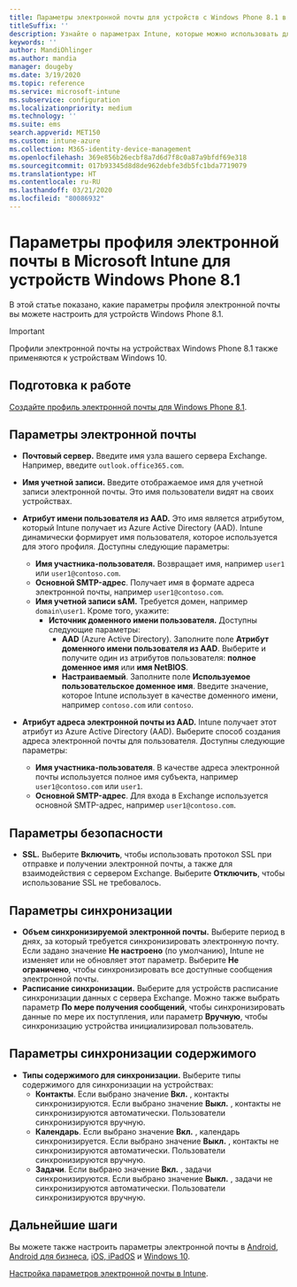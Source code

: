 ```yaml
---
title: Параметры электронной почты для устройств с Windows Phone 8.1 в Microsoft Intune
titleSuffix: ''
description: Узнайте о параметрах Intune, которые можно использовать для настройки подключений электронной почты на устройствах Windows Phone 8.1.
keywords: ''
author: MandiOhlinger
ms.author: mandia
manager: dougeby
ms.date: 3/19/2020
ms.topic: reference
ms.service: microsoft-intune
ms.subservice: configuration
ms.localizationpriority: medium
ms.technology: ''
ms.suite: ems
search.appverid: MET150
ms.custom: intune-azure
ms.collection: M365-identity-device-management
ms.openlocfilehash: 369e856b26ecbf8a7d6d7f8c0a87a9bfdf69e318
ms.sourcegitcommit: 017b93345d8d8de962debfe3db5fc1bda7719079
ms.translationtype: HT
ms.contentlocale: ru-RU
ms.lasthandoff: 03/21/2020
ms.locfileid: "80086932"
---
```

# <a name="email-profile-settings-in-microsoft-intune-for-devices-running-windows-phone-81"></a>Параметры профиля электронной почты в Microsoft Intune для устройств Windows Phone 8.1

В этой статье показано, какие параметры профиля электронной почты вы можете настроить для устройств Windows Phone 8.1.

>[!IMPORTANT]
>Профили электронной почты на устройствах Windows Phone 8.1 также применяются к устройствам Windows 10.

## <a name="before-you-begin"></a>Подготовка к работе

[Создайте профиль электронной почты для Windows Phone 8.1](email-settings-configure.md).

## <a name="email-settings"></a>Параметры электронной почты

- **Почтовый сервер.** Введите имя узла вашего сервера Exchange. Например, введите `outlook.office365.com`.
- **Имя учетной записи.** Введите отображаемое имя для учетной записи электронной почты. Это имя пользователи видят на своих устройствах.
- **Атрибут имени пользователя из AAD.** Это имя является атрибутом, который Intune получает из Azure Active Directory (AAD). Intune динамически формирует имя пользователя, которое используется для этого профиля. Доступны следующие параметры:
  - **Имя участника-пользователя.** Возвращает имя, например `user1` или `user1@contoso.com`.
  - **Основной SMTP-адрес**. Получает имя в формате адреса электронной почты, например `user1@contoso.com`.
  - **Имя учетной записи sAM.** Требуется домен, например `domain\user1`. Кроме того, укажите:
    - **Источник доменного имени пользователя.** Доступны следующие параметры:
      - **AAD** (Azure Active Directory). Заполните поле **Атрибут доменного имени пользователя из AAD**. Выберите и получите один из атрибутов пользователя: **полное доменное имя** или **имя NetBIOS**.
      - **Настраиваемый**. Заполните поле **Используемое пользовательское доменное имя**. Введите значение, которое Intune использует в качестве доменного имени, например `contoso.com` или `contoso`.

- **Атрибут адреса электронной почты из AAD.** Intune получает этот атрибут из Azure Active Directory (AAD). Выберите способ создания адреса электронной почты для пользователя. Доступны следующие параметры:
  - **Имя участника-пользователя**. В качестве адреса электронной почты используется полное имя субъекта, например `user1@contoso.com` или `user1`.
  - **Основной SMTP-адрес**. Для входа в Exchange используется основной SMTP-адрес, например `user1@contoso.com`.

## <a name="security-settings"></a>Параметры безопасности

- **SSL.** Выберите **Включить**, чтобы использовать протокол SSL при отправке и получении электронной почты, а также для взаимодействия с сервером Exchange. Выберите **Отключить**, чтобы использование SSL не требовалось.

## <a name="synchronization-settings"></a>Параметры синхронизации

- **Объем синхронизируемой электронной почты.** Выберите период в днях, за который требуется синхронизировать электронную почту. Если задано значение **Не настроено** (по умолчанию), Intune не изменяет или не обновляет этот параметр. Выберите **Не ограничено**, чтобы синхронизировать все доступные сообщения электронной почты.
- **Расписание синхронизации.** Выберите для устройств расписание синхронизации данных с сервера Exchange. Можно также выбрать параметр **По мере получения сообщений**, чтобы синхронизировать данные по мере их поступления, или параметр **Вручную**, чтобы синхронизацию устройства инициализировал пользователь.

## <a name="content-sync-settings"></a>Параметры синхронизации содержимого

- **Типы содержимого для синхронизации.** Выберите типы содержимого для синхронизации на устройствах:
  - **Контакты**. Если выбрано значение **Вкл.** , контакты синхронизируются. Если выбрано значение **Выкл.** , контакты не синхронизируются автоматически. Пользователи синхронизируются вручную.
  - **Календарь**. Если выбрано значение **Вкл.** , календарь синхронизируется. Если выбрано значение **Выкл.** , контакты не синхронизируются автоматически. Пользователи синхронизируются вручную.
  - **Задачи**. Если выбрано значение **Вкл.** , задачи синхронизируются. Если выбрано значение **Выкл.** , задачи не синхронизируются автоматически. Пользователи синхронизируются вручную.

## <a name="next-steps"></a>Дальнейшие шаги

Вы можете также настроить параметры электронной почты в [Android](email-settings-android.md), [Android для бизнеса](email-settings-android-enterprise.md), [iOS, iPadOS](email-settings-ios.md) и [Windows 10](email-settings-windows-10.md).

[Настройка параметров электронной почты в Intune](email-settings-configure.md).
